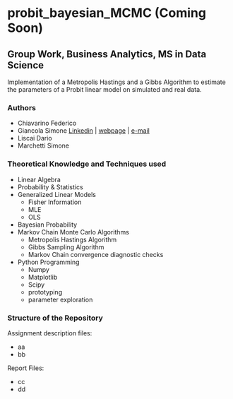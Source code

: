 # probit_bayesian_MCMC (Coming Soon)
## Group Work, Business Analytics, MS in Data Science
Implementation of a Metropolis Hastings and a Gibbs Algorithm to estimate the parameters of a Probit linear model on simulated and real data. 

### Authors
* Chiavarino Federico
* Giancola Simone [Linkedin](https://www.linkedin.com/in/simone-maria-giancola-011465173/) | [webpage](https://simonegiancola09.github.io/) | [e-mail](mailto:simonegiancola09@gmail.com)
* Liscai Dario
* Marchetti Simone

### Theoretical Knowledge and Techniques used
* Linear Algebra
* Probability & Statistics
* Generalized Linear Models
    * Fisher Information
    * MLE
    * OLS
* Bayesian Probability
* Markov Chain Monte Carlo Algorithms
    * Metropolis Hastings Algorithm
    * Gibbs Sampling Algorithm
    * Markov Chain convergence diagnostic checks
* Python Programming
    * Numpy
    * Matplotlib
    * Scipy
    * prototyping
    * parameter exploration

### Structure of the Repository

Assignment description files:
* aa
* bb

Report Files:
* cc
* dd

